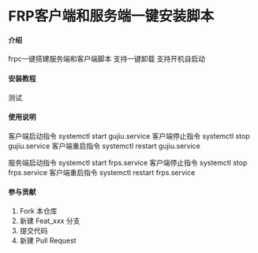 # FRP客户端和服务端一键安装脚本

#### 介绍
frpc一键搭建服务端和客户端脚本
支持一键卸载
支持开机自启动



#### 安装教程

测试

#### 使用说明
客户端启动指令 systemctl start gujiu.service
客户端停止指令 systemctl stop gujiu.service
客户端重启指令 systemctl restart gujiu.service

服务端启动指令 systemctl start frps.service
客户端停止指令 systemctl stop frps.service
客户端重启指令 systemctl restart frps.service


#### 参与贡献

1.  Fork 本仓库
2.  新建 Feat_xxx 分支
3.  提交代码
4.  新建 Pull Request
